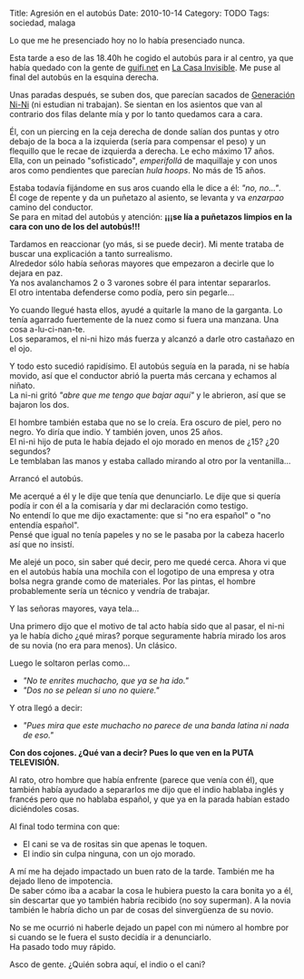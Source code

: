 Title: Agresión en el autobús
Date: 2010-10-14
Category: TODO
Tags: sociedad, malaga

Lo que me he presenciado hoy no lo había presenciado nunca.

Esta tarde a eso de las 18.40h he cogido el autobús para ir al centro, ya que había quedado con la gente de
[guifi.net](http://malaga.guifi.net) en [La Casa Invisible](http://www.lainvisible.net). Me puse al final del autobús en la esquina derecha.

Unas paradas después, se suben dos, que parecían sacados de [Generación Ni-Ni](http://www.lasexta.com/programa/ver/generacion__ni_ni/3072) (ni estudian ni trabajan).
Se sientan en los asientos que van al contrario dos filas delante mía y por lo tanto quedamos cara a cara.

Él, con un piercing en la ceja derecha de donde salían dos puntas y otro debajo de la boca a la izquierda (sería para compensar el peso) y
un flequillo que le recae de izquierda a derecha. Le echo máximo 17 años.  
Ella, con un peinado "sofisticado", *emperifollá* de maquillaje y con unos aros como pendientes que parecían *hula hoops*. No más de 15
años.

Estaba todavía fijándome en sus aros cuando ella le dice a él: *"no, no..."*.  
Él coge de repente y da un puñetazo al asiento, se levanta y va *enzarpao* camino del conductor.  
Se para en mitad del autobús y atención: **¡¡¡se lía a puñetazos limpios en la cara con uno de los del autobús!!!**

Tardamos en reaccionar (yo más, si se puede decir). Mi mente trataba de buscar una explicación a tanto surrealismo.  
Alrededor sólo había señoras mayores que empezaron a decirle que lo dejara en paz.  
Ya nos avalanchamos 2 o 3 varones sobre él para intentar separarlos.  
El otro intentaba defenderse como podía, pero sin pegarle...

Yo cuando llegué hasta ellos, ayudé a quitarle la mano de la garganta. Lo tenía agarrado fuertemente de la nuez como si fuera una manzana.
Una cosa a-lu-ci-nan-te.  
Los separamos, el ni-ni hizo más fuerza y alcanzó a darle otro castañazo en el ojo.

Y todo esto sucedió rapidísimo. El autobús seguía en la parada, ni se había movido, así que el conductor abrió la puerta más cercana y
echamos al niñato.  
La ni-ni gritó *"abre que me tengo que bajar aquí"* y le abrieron, así que se bajaron los dos.

El hombre también estaba que no se lo creía. Era oscuro de piel, pero no negro. Yo diría que indio. Y también joven, unos 25 años.  
El ni-ni hijo de puta le había dejado el ojo morado en menos de ¿15? ¿20 segundos?  
Le temblaban las manos y estaba callado mirando al otro por la ventanilla...

Arrancó el autobús.

Me acerqué a él y le dije que tenía que denunciarlo. Le dije que si quería podía ir con él a la comisaría y dar mi declaración como
testigo.  
No entendí lo que me dijo exactamente: que si "no era español" o "no entendía español".  
Pensé que igual no tenía papeles y no se le pasaba por la cabeza hacerlo así que no insistí.

Me alejé un poco, sin saber qué decir, pero me quedé cerca. Ahora vi que en el autobús había una mochila con el logotipo de una empresa y
otra bolsa negra grande como de materiales. Por las pintas, el hombre probablemente sería un técnico y vendría de trabajar.

Y las señoras mayores, vaya tela...

Una primero dijo que el motivo de tal acto había sido que al pasar, el ni-ni ya le había dicho ¿qué miras? porque
seguramente habría mirado los aros de su novia (no era para menos). Un clásico.  

Luego le soltaron perlas como...

- *"No te enrites muchacho, que ya se ha ido."*
- *"Dos no se pelean si uno no quiere."*

Y otra llegó a decir:

- *"Pues mira que este muchacho no parece de una banda latina ni nada de eso."*

**Con dos cojones. ¿Qué van a decir? Pues lo que ven en la PUTA TELEVISIÓN.**

Al rato, otro hombre que había enfrente (parece que venía con él), que también había ayudado a separarlos me dijo que el indio hablaba
inglés y francés pero que no hablaba español, y que ya en la parada habían estado diciéndoles cosas.

Al final todo termina con que:

-   El cani se va de rositas sin que apenas le toquen.
-   El indio sin culpa ninguna, con un ojo morado.

A mí me ha dejado impactado un buen rato de la tarde. También me ha dejado lleno de impotencia.  
De saber cómo iba a acabar la cosa le hubiera puesto la cara bonita yo a él, sin descartar que yo también habría recibido (no soy superman).
A la novia también le habría dicho un par de cosas del sinvergüenza de su novio.  

No se me ocurrió ni haberle dejado un papel con mi número al hombre por si cuando se le fuera el susto decidía ir a denunciarlo.  
Ha pasado todo muy rápido.

Asco de gente. ¿Quién sobra aquí, el indio o el cani?
